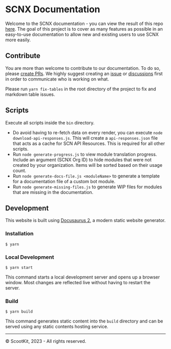 # SCNX Documentation

Welcome to the SCNX documentation - you can view the result of this repo [here](https://docs.scnx.xyz). The goal of this
project is to cover as many features as possible in an easy-to-use documentation to allow new and existing users to use
SCNX more easily.

## Contribute

You are more than welcome to contribute to our documentation. To do so,
please [create PRs](https://github.com/ScootKit/scnx-docs/pulls). We highly suggest creating
an [issue](https://github.com/ScootKit/scnx-docs/issues)
or [discussions](https://github.com/ScootKit/scnx-docs/discussions) first in order to communicate who is working on
what.

Please run `yarn fix-tables` in the root directory of the project to fix and markdown table issues.

## Scripts

Execute all scripts inside the `bin` directory.

* Do avoid having to re-fetch data on every render, you can execute `node download-api-responses.js`. This will create
  a `api-responses.json` file that acts as a cache for SCN API Resources. This is required for all other scripts.
* Run `node generate-progress.js` to view module translation progress. Include an argument (SCNX Org ID) to hide modules
  that were not created by your organization. Items will be sorted based on their usage count.
* Run `node generate-docs-file.js <moduleName>` to generate a template for a documentation file of a custom bot module.
* Run `node generate-missing-files.js` to generate WIP files for modules that are missing in the documentation.

## Development

This website is built using [Docusaurus 2](https://docusaurus.io/), a modern static website generator.

### Installation

```
$ yarn
```

### Local Development

```
$ yarn start
```

This command starts a local development server and opens up a browser window. Most changes are reflected live without
having to restart the server.

### Build

```
$ yarn build
```

This command generates static content into the `build` directory and can be served using any static contents hosting
service.


---
© ScootKit, 2023 - All rights reserved.